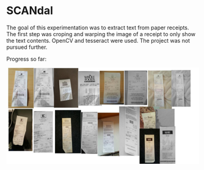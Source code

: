 # SCANdal

The goal of this experimentation was to extract text from paper receipts. The first step was croping and warping the image of a receipt to only show the text contents. OpenCV and tesseract were used. The project was not pursued further.

Progress so far:

![Progress of warping image](/progress.jpg)
